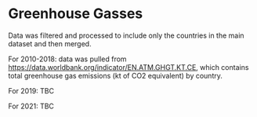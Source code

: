 # Greenhouse Gasses
Data was filtered and processed to include only the countries in the main dataset and then merged.

For 2010-2018: data was pulled from https://data.worldbank.org/indicator/EN.ATM.GHGT.KT.CE, which contains total greenhouse gas emissions (kt of CO2 equivalent) by country.

For 2019: TBC

For 2021: TBC
